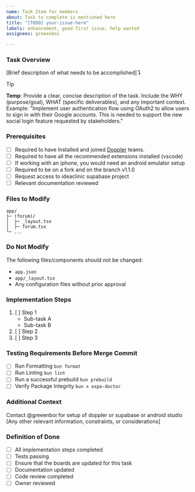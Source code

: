 ```yaml
---
name: Task Item for members
about: Task to complete is mentioned here
title: "[TODO] your-issue-here"
labels: enhancement, good first issue, help wanted
assignees: greeenboi

---
```


### Task Overview
[Brief description of what needs to be accomplished]↴

> [!tip]
> **Temp**: Provide a clear, concise description of the task. Include the WHY (purpose/goal), WHAT (specific deliverables), and any important context. Example: "Implement user authentication flow using OAuth2 to allow users to sign in with their Google accounts. This is needed to support the new social login feature requested by stakeholders." 

### Prerequisites
- [ ] Required to have Installed and joined [Doppler](https://dashboard.doppler.com/workplace/55ce728ac58e146cffda/projects/ideaclinic-mobile) teams.
- [ ] Required to have all the recommended extensions installed (vscode)
- [ ] If working with an iphone, you would need an android emulator setup
- [ ] Required to be on a fork and on the branch v1.1.0
- [ ] Request access to ideaclinic supabase project
- [ ] Relevant documentation reviewed

### Files to Modify
```
app/
├─ (forum)/
│  ├─ _layout.tsx
│  ├─ forum.tsx
└─ ...
```

### Do Not Modify
The following files/components should not be changed:
- `app.json`
- `app/_layout.tsx`
- Any configuration files without prior approval

### Implementation Steps
1. [ ] Step 1
   - Sub-task A
   - Sub-task B
2. [ ] Step 2
3. [ ] Step 3

### Testing Requirements Before Merge Commit
- [ ] Run Formatting `bun format`
- [ ] Run Linting `bun lint`
- [ ] Run a successful prebuild `bun prebuild`
- [ ] Verify Package Integrity `bun x expo-doctor`

### Additional Context
Contact @greeenboi  for setup of doppler or supabase or android studio
[Any other relevant information, constraints, or considerations]

### Definition of Done
- [ ] All implementation steps completed
- [ ] Tests passing
- [ ] Ensure that the boards are updated for this task
- [ ] Documentation updated
- [ ] Code review completed
- [ ] Owner reviewed
